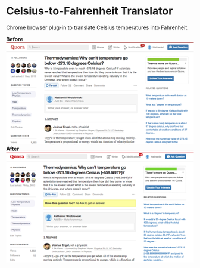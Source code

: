 Celsius-to-Fahrenheit Translator
===

Chrome browser plug-in to translate Celsius temperatures into Fahrenheit.

**Before**
![Before](https://raw.githubusercontent.com/NathanielWroblewski/celsius-to-fahrenheit-translator/master/before.png)
**After**
![After](https://raw.githubusercontent.com/NathanielWroblewski/celsius-to-fahrenheit-translator/master/after.png)
